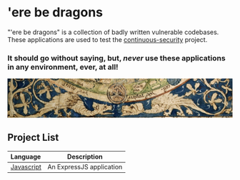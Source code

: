 # 'ere be dragons

"'ere be dragons" is a collection of badly written vulnerable codebases. These applications are used 
to test the [continuous-security](https://github.com/acodeninja/continuous-security) project.

### It should go without saying, but, *never* use these applications in any environment, ever, at all!

![Close-up view of the dragons on the 1265 Psalter world map](./dragons.jpg)

## Project List

| Language                             | Description              |
|:-------------------------------------|--------------------------|
| [Javascript](./codebases/javascript) | An ExpressJS application |
